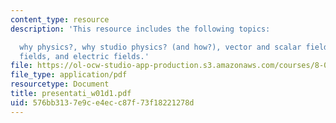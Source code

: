 ```yaml
---
content_type: resource
description: 'This resource includes the following topics:

  why physics?, why studio physics? (and how?), vector and scalar fields, gravitational
  fields, and electric fields.'
file: https://ol-ocw-studio-app-production.s3.amazonaws.com/courses/8-02-physics-ii-electricity-and-magnetism-spring-2007/576bb3137e9ce4ecc87f73f18221278d_presentati_w01d1.pdf
file_type: application/pdf
resourcetype: Document
title: presentati_w01d1.pdf
uid: 576bb313-7e9c-e4ec-c87f-73f18221278d
---
```

